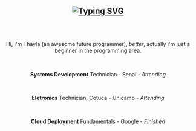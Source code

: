
<h2 align="center"> <a href="https://git.io/typing-svg"><img src="https://readme-typing-svg.demolab.com?font=Press+Start+2P&size=14&pause=3000&color=3233B4&width=435&lines=You++fell+into+profile+of+Lugian" alt="Typing SVG" /></a> </h2>
<br></br>
<p align="center"> Hi, i'm Thayla (an awesome future programmer), <i>better</i>, actually i'm just a beginner in the programming area. </p>

<img src="https://i.pinimg.com/originals/61/0c/14/610c14fc2da4bc21aa0943674582fde4.gif" width="900px" height="1px" alt="separador">
<br></br>

<p align="center"><b>Systems Development</b> Technician - Senai - <i>Attending</i></p><br>

<p align="center"><b>Eletronics</b> Technician, Cotuca - Unicamp - <i>Attending</i> </p><br>

<p align="center"><b>Cloud Deployment</b> Fundamentals - Google - <i>Finished</i> </p><br>

